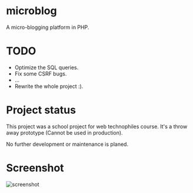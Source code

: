 # microblog
A micro-blogging platform in PHP.

# TODO
* Optimize the SQL queries.
* Fix some CSRF bugs.
* ...
* Rewrite the whole project :).

# Project status
This project was a school project for web technophiles course. It's a throw away prototype (Cannot be used in production).

No further development or maintenance is planed.

# Screenshot

![screenshot](https://raw.github.com/Barakat/microblog/branch/assets/ads/screenshot.PNG)